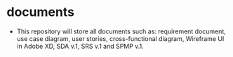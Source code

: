 # documents

- This repository will store all documents such as: requirement document, use case diagram, user stories, cross-functional diagram, Wireframe UI in Adobe XD, SDA v.1, SRS v.1 and SPMP v.1.

